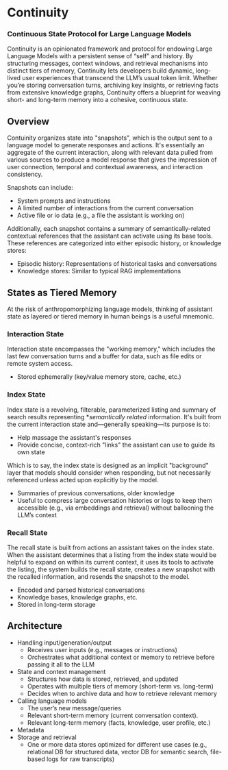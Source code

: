 # Continuity

### **Continuous State Protocol for Large Language Models**

Continuity is an opinionated framework and protocol for endowing Large Language Models with a persistent sense of “self” and history. By structuring messages, context windows, and retrieval mechanisms into distinct tiers of memory, Continuity lets developers build dynamic, long-lived user experiences that transcend the LLM’s usual token limit. Whether you’re storing conversation turns, archiving key insights, or retrieving facts from extensive knowledge graphs, Continuity offers a blueprint for weaving short- and long-term memory into a cohesive, continuous state.

## Overview

Contuinity organizes state into "snapshots", which is the output sent to a language model to generate responses and actions. It's essentially an aggregate of the current interaction, along with relevant data pulled from various sources to produce a model response that gives the impression of user connection, temporal and contextual awareness, and interaction consistency.

Snapshots can include:

- System prompts and instructions
- A limited number of interactions from the current conversation
- Active file or io data (e.g., a file the assistant is working on)

Additionally, each snapshot contains a summary of semantically-related contextual references that the assistant can activate using its base tools. These references are categorized into either episodic history, or knowledge stores:

- Episodic history: Representations of historical tasks and conversations
- Knowledge stores: Similar to typical RAG implementations

## States as Tiered Memory

At the risk of anthropomorphizing language models, thinking of assistant state as layered or tiered memory in human beings is a useful mnemonic.

### Interaction State

Interaction state encompasses the "working memory," which includes the last few conversation turns and a buffer for data, such as file edits or remote system access.

- Stored ephemerally (key/value memory store, cache, etc.)

### Index State

Index state is a revolving, filterable, parameterized listing and summary of search results representing **semantically related* information. It's built from the current interaction state and—generally speaking—its purpose is to:

- Help massage the assistant's responses
- Provide concise, context-rich "links" the assistant can use to guide its own state

Which is to say, the index state is designed as an implicit "background" layer that models should consider when responding, but not necessarily referenced unless acted upon explicitly by the model.

- Summaries of previous conversations, older knowledge
- Useful to compress large conversation histories or logs to keep them accessible (e.g., via embeddings and retrieval) without ballooning the LLM’s context

### Recall State

The recall state is built from actions an assistant takes on the index state. When the assistant determines that a listing from the index state would be helpful to expand on within its current context, it uses its tools to activate the listing, the system builds the recall state, creates a new snapshot with the recalled information, and resends the snapshot to the model.

- Encoded and parsed historical conversations
- Knowledge bases, knowledge graphs, etc.
- Stored in long-term storage

## Architecture

- Handling input/generation/output
    - Receives user inputs (e.g., messages or instructions)
    - Orchestrates what additional context or memory to retrieve before passing it all to the LLM
- State and context management
    - Structures how data is stored, retrieved, and updated
    - Operates with multiple tiers of memory (short-term vs. long-term)
    - Decides when to archive data and how to retrieve relevant memory
- Calling language models
    - The user’s new message/queries
    - Relevant short-term memory (current conversation context).
    - Relevant long-term memory (facts, knowledge, user profile, etc.)
- Metadata
- Storage and retrieval
    - One or more data stores optimized for different use cases (e.g., relational DB for structured data, vector DB for semantic search, file-based logs for raw transcripts)
